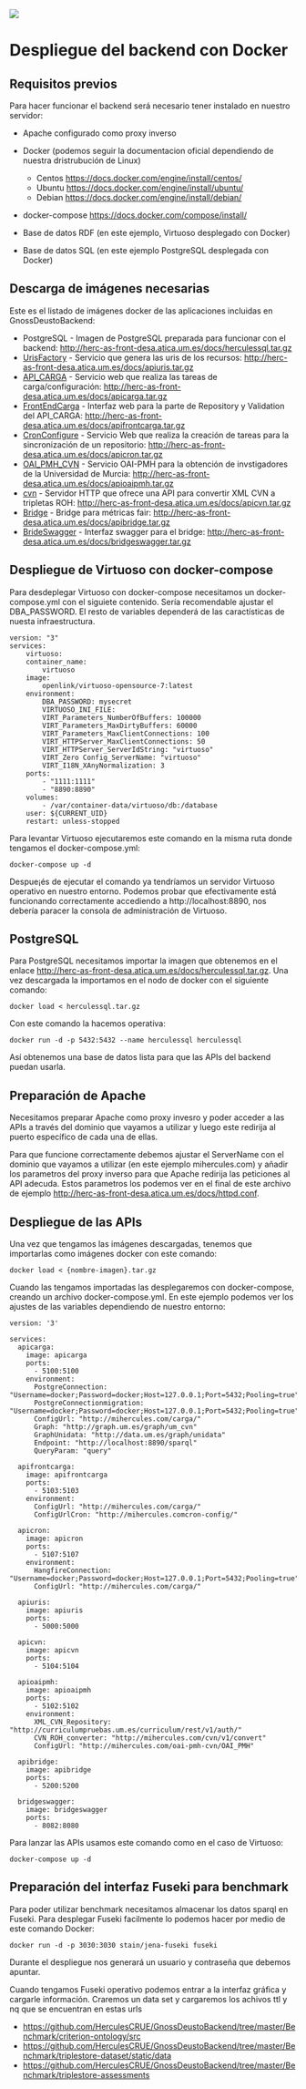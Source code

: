 ![](..//Docs/media/CabeceraDocumentosMD.png)

# Despliegue del backend con Docker

## Requisitos previos
Para hacer funcionar el backend será necesario tener instalado en nuestro servidor:
* Apache configurado como proxy inverso

* Docker (podemos seguir la documentacion oficial dependiendo de nuestra dristrubución de Linux) 
    - Centos https://docs.docker.com/engine/install/centos/
    - Ubuntu https://docs.docker.com/engine/install/ubuntu/
    - Debian https://docs.docker.com/engine/install/debian/
    
* docker-compose https://docs.docker.com/compose/install/  

* Base de datos RDF (en este ejemplo, Virtuoso desplegado con Docker)

* Base de datos SQL (en este ejemplo PostgreSQL desplegada con Docker)
 
## Descarga de imágenes necesarias

Este es el listado de imágenes docker de las aplicaciones incluidas en GnossDeustoBackend:

 - PostgreSQL - Imagen de PostgreSQL preparada para funcionar con el backend: http://herc-as-front-desa.atica.um.es/docs/herculessql.tar.gz
 - [UrisFactory](https://github.com/HerculesCRUE/GnossDeustoBackend/tree/master/UrisFactory "UrisFactory") - Servicio que genera las uris de los recursos: http://herc-as-front-desa.atica.um.es/docs/apiuris.tar.gz
 - [API_CARGA](https://github.com/HerculesCRUE/GnossDeustoBackend/tree/master/API_CARGA "API_CARGA") - Servicio web que realiza las tareas de carga/configuración: http://herc-as-front-desa.atica.um.es/docs/apicarga.tar.gz
 - [FrontEndCarga](https://github.com/HerculesCRUE/GnossDeustoBackend/tree/master/FrontEndCarga "FrontEndCarga") - Interfaz web para la parte de Repository y Validation del API_CARGA: http://herc-as-front-desa.atica.um.es/docs/apifrontcarga.tar.gz
 - [CronConfigure](https://github.com/HerculesCRUE/GnossDeustoBackend/tree/master/CronConfigure) - Servicio Web que realiza la creación de tareas para la sincronización de un repositorio: http://herc-as-front-desa.atica.um.es/docs/apicron.tar.gz
 - [OAI_PMH_CVN](https://github.com/HerculesCRUE/GnossDeustoBackend/tree/master/OAI_PMH_CVN "OAI_PMH_CVN") - Servicio OAI-PMH para la obtención de invstigadores de la Universidad de Murcia: http://herc-as-front-desa.atica.um.es/docs/apioaipmh.tar.gz
 - [cvn](https://github.com/HerculesCRUE/GnossDeustoBackend/tree/master/cvn) - Servidor HTTP que ofrece una API para convertir XML CVN a tripletas ROH: http://herc-as-front-desa.atica.um.es/docs/apicvn.tar.gz
- [Bridge](https://github.com/HerculesCRUE/GnossDeustoBackend/tree/master/fair/bridge) - Bridge para métricas fair: http://herc-as-front-desa.atica.um.es/docs/apibridge.tar.gz
- [BrideSwagger](https://github.com/HerculesCRUE/GnossDeustoBackend/tree/master/fair/bridge) - Interfaz swagger para el bridge: http://herc-as-front-desa.atica.um.es/docs/bridgeswagger.tar.gz

## Despliegue de Virtuoso con docker-compose

Para desdeplegar Virtuoso con docker-compose necesitamos un docker-compose.yml con el siguiete contenido. Sería recomendable ajustar el DBA_PASSWORD. El resto de variables dependerá de las caractísticas de nuesta infraestructura.

	version: "3"
	services:
	    virtuoso:
		container_name:
		    virtuoso
		image:
		    openlink/virtuoso-opensource-7:latest
		environment:
		    DBA_PASSWORD: mysecret      
		    VIRTUOSO_INI_FILE:            
		    VIRT_Parameters_NumberOfBuffers: 100000
		    VIRT_Parameters_MaxDirtyBuffers: 60000
		    VIRT_Parameters_MaxClientConnections: 100
		    VIRT_HTTPServer_MaxClientConnections: 50
		    VIRT_HTTPServer_ServerIdString: "virtuoso"
		    VIRT_Zero Config_ServerName: "virtuoso"
		    VIRT_I18N_XAnyNormalization: 3
		ports:
		    - "1111:1111"
		    - "8890:8890"
		volumes:
		    - /var/container-data/virtuoso/db:/database   
		user: ${CURRENT_UID}
		restart: unless-stopped

Para levantar Virtuoso ejecutaremos este comando en la misma ruta donde tengamos el docker-compose.yml:
	
	docker-compose up -d
	
Despue¡és de ejecutar el comando ya tendríamos un servidor Virtuoso operativo en nuestro entorno. Podemos probar que efectivamente está funcionando correctamente accediendo a http://localhost:8890, nos debería paracer la consola de administración de Virtuoso.

## PostgreSQL

Para PostgreSQL necesitamos importar la imagen que obtenemos en el enlace http://herc-as-front-desa.atica.um.es/docs/herculessql.tar.gz. Una vez descargada la importamos en el nodo de docker con el siguiente comando:
	
	docker load < herculessql.tar.gz
	
Con este comando la hacemos operativa:
	
	docker run -d -p 5432:5432 --name herculessql herculessql
	
Así obtenemos una base de datos lista para que las APIs del backend puedan usarla.

## Preparación de Apache

Necesitamos preparar Apache como proxy invesro y poder acceder a las APIs a través del dominio que vayamos a utilizar y luego este redirija al puerto específico de cada una de ellas.

Para que funcione correctamente debemos ajustar el ServerName con el dominio que vayamos a utilizar (en este ejemplo mihercules.com) y añadir los parametros del proxy inverso para que Apache redirija las peticiones al API adecuda. Estos parametros los podemos ver en el final de este archivo de ejemplo http://herc-as-front-desa.atica.um.es/docs/httpd.conf.


Despliegue de las APIs
----------------------------------

Una vez que tengamos las imágenes descargadas, tenemos que importarlas como imágenes docker con este comando: 

	docker load < {nombre-imagen}.tar.gz
 
Cuando las tengamos importadas las desplegaremos con docker-compose, creando un archivo docker-compose.yml. En este ejemplo podemos ver los ajustes de las variables dependiendo de nuestro entorno:

	version: '3'
	
	services:
	  apicarga:
	    image: apicarga
	    ports:
	      - 5100:5100
	    environment:
	      PostgreConnection: "Username=docker;Password=docker;Host=127.0.0.1;Port=5432;Pooling=true"
	      PostgreConnectionmigration: "Username=docker;Password=docker;Host=127.0.0.1;Port=5432;Pooling=true"
	      ConfigUrl: "http://mihercules.com/carga/"
	      Graph: "http://graph.um.es/graph/um_cvn"
	      GraphUnidata: "http://data.um.es/graph/unidata"
	      Endpoint: "http://localhost:8890/sparql"
	      QueryParam: "query"
		  
	  apifrontcarga:
	    image: apifrontcarga
	    ports:
	      - 5103:5103
	    environment:
	      ConfigUrl: "http://mihercules.com/carga/"
	      ConfigUrlCron: "http://mihercules.comcron-config/"
		  
	  apicron:
	    image: apicron
	    ports:
	      - 5107:5107
	    environment:
	      HangfireConnection: "Username=docker;Password=docker;Host=127.0.0.1;Port=5432;Pooling=true"
	      ConfigUrl: "http://mihercules.com/carga/"
	  
	  apiuris:
	    image: apiuris
	    ports:
	      - 5000:5000
	  
	  apicvn:
	    image: apicvn
	    ports:
	      - 5104:5104
		  
	  apioaipmh:
	    image: apioaipmh
	    ports:
	      - 5102:5102
	    environment:
	      XML_CVN_Repository: "http://curriculumpruebas.um.es/curriculum/rest/v1/auth/"
	      CVN_ROH_converter: "http://mihercules.com/cvn/v1/convert"
	      ConfigUrl: "http://mihercules.com/oai-pmh-cvn/OAI_PMH"
	  
	  apibridge:
	    image: apibridge
	    ports:
	      - 5200:5200
	  
	  bridgeswagger:
	    image: bridgeswagger
	    ports:
	      - 8082:8080

Para lanzar las APIs usamos este comando como en el caso de Virtuoso:

	docker-compose up -d

## Preparación del interfaz Fuseki para benchmark

Para poder utilizar benchmark necesitamos almacenar los datos sparql en Fuseki. Para desplegar Fuseki facilmente lo podemos hacer por medio de este comando Docker:

	docker run -d -p 3030:3030 stain/jena-fuseki fuseki

Durante el despliegue nos generará un usuario y contraseña que debemos apuntar.

Cuando tengamos Fuseki operativo podemos entrar a la interfaz gráfica y cargarle información. Craremos un data set y cargaremos los achivos ttl y nq que se encuentran en estas urls

- https://github.com/HerculesCRUE/GnossDeustoBackend/tree/master/Benchmark/criterion-ontology/src
- https://github.com/HerculesCRUE/GnossDeustoBackend/tree/master/Benchmark/triplestore-dataset/static/data
- https://github.com/HerculesCRUE/GnossDeustoBackend/tree/master/Benchmark/triplestore-assessments



